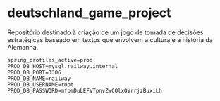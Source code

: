 # deutschland_game_project
Repositório destinado à criação de um jogo de tomada de decisões estratégicas baseado em textos que envolvem a cultura e a história da Alemanha.

```properties
spring_profiles_active=prod
PROD_DB_HOST=mysql.railway.internal
PROD_DB_PORT=3306
PROD_DB_NAME=railway
PROD_DB_USERNAME=root
PROD_DB_PASSWORD=mfpmDuLEFVTpnvZwCOlxOVrrjzBuxiLh
